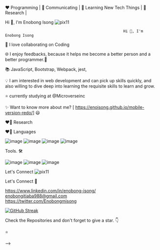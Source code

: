 ❤️ Programming | 🖤 Communicating | 💙 Learning New Tech Things | 🧡 Research |
  

Hi 👋, I'm Enobong Isong  ![pix11](https://user-images.githubusercontent.com/110339348/231507103-78121d31-ef39-4ba0-b569-0d19baeabe4c.png)


                                                         
                                                          
                                                       

                                                          Hi 👋, I'm Enobong Isong

 

🖤 I love collaborating on Coding

🌐 I enjoy feedbacks, because it helps me become a better person and a better programmer.🧡

📚 JavaScript, Bootstrap, Webpack, jest,  

💡  I am interested in web development and can pick up skills quickly, and also willing to dive deep into learning the requisite skills to learn and grow.

⭐ currently studying  at @Microverseinc

✨  Want to know more about me? [ https://enoisong.github.io/mobile-version-redo/] 😃

❤️‍🔥 Research

❤️‍🔥 Languages


 ![image](https://user-images.githubusercontent.com/110339348/231052561-69c74214-6593-44aa-9c76-4567f0177554.png) ![image](https://user-images.githubusercontent.com/110339348/231052888-3f3ac460-16d5-4e66-adb5-63cab35db001.png) ![image](https://user-images.githubusercontent.com/110339348/231053119-3869660b-ba4d-4e76-82ed-298605432cd0.png) ![image](https://user-images.githubusercontent.com/110339348/231052931-a1e276fc-e6b7-4d7d-8ce9-6c10729d1801.png)




Tools. 🛠

![image](https://user-images.githubusercontent.com/110339348/231053420-d16c62e9-e12f-426e-aa02-0083b00a10b3.png) ![image](https://user-images.githubusercontent.com/110339348/231055076-fa302866-3832-48a5-bbc8-3bf2decba8dd.png)
![image](https://user-images.githubusercontent.com/110339348/231053821-a18641e8-a72d-4b94-a95d-069028129c0a.png)





 Let's Connect                                        ![pix11](https://user-images.githubusercontent.com/110339348/231507103-78121d31-ef39-4ba0-b569-0d19baeabe4c.png)


  
  
  

  
 
 
Let's Connect 🤝       

    
   
   
   https://www.linkedin.com/in/enobong-isong/                           
    enobongitiaba988@gmail.com          
   https://twitter.com/Enobongmisong







 
 
[![GitHub Streak](https://github-readme-streak-stats.herokuapp.com?user=Enoisong&theme=tokyonight)](https://git.io/streak-stats)
  
 
 





 Check the Repositories and don't forget to give a star. 👇

⭐ 

 

 
 

-->
